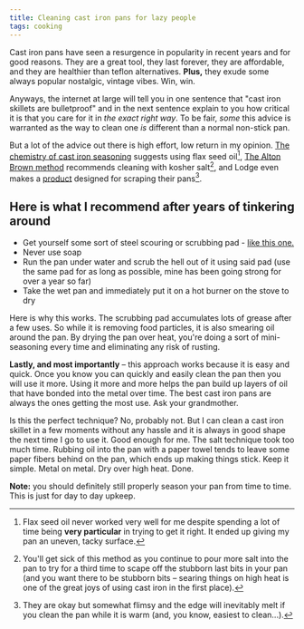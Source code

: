 ```yaml
---
title: Cleaning cast iron pans for lazy people
tags: cooking
---
```


Cast iron pans have seen a resurgence in popularity in recent years and for good reasons. They are a great tool, they last forever, they are affordable, and they are healthier than teflon alternatives. **Plus,** they exude some always popular nostalgic, vintage vibes. Win, win.

Anyways, the internet at large will tell you in one sentence that "cast iron skillets are bulletproof" and in the next sentence explain to you how critical it is that you care for it in *the exact right way*. To be fair, *some* this advice is warranted as the way to clean one *is* different than a normal non-stick pan.

But a lot of the advice out there is high effort, low return in my opinion. [The chemistry of cast iron seasoning](http://sherylcanter.com/wordpress/2010/01/a-science-based-technique-for-seasoning-cast-iron/) suggests using flax seed oil[^1], [The Alton Brown method](https://lifehacker.com/take-complete-care-of-your-cast-iron-with-this-video-gu-1373681383) recommends cleaning with kosher salt[^2], and Lodge even makes a [product](https://www.amazon.com/Lodge-SCRAPERPK-Durable-Scrapers-2-Pack/dp/B0039UU9UO/ref=sr_1_2?ie=UTF8&qid=1520299950&sr=8-2&keywords=lodge+scraper) designed for scraping their pans[^3].

## Here is what I recommend after years of tinkering around

* Get yourself some sort of steel scouring or scrubbing pad - [like this one.](https://www.amazon.com/WeScour-Stainless-All-purpose-Scrubber-Scratches/dp/B01LWBE3BM)
* Never use soap
* Run the pan under water and scrub the hell out of it using said pad (use the same pad for as long as possible, mine has been going strong for over a year so far)
* Take the wet pan and immediately put it on a hot burner on the stove to dry

Here is why this works. The scrubbing pad accumulates lots of grease after a few uses. So while it is removing food particles, it is also smearing oil around the pan. By drying the pan over heat, you're doing a sort of mini-seasoning every time and eliminating any risk of rusting.

**Lastly, and most importantly** – this approach works because it is easy and quick. Once you know you can quickly and easily clean the pan then you will use it more. Using it more and more helps the pan build up layers of oil that have bonded into the metal over time. The best cast iron pans are always the ones getting the most use. Ask your grandmother.

Is this the perfect technique? No, probably not. But I can clean a cast iron skillet in a few moments without any hassle and it is always in good shape the next time I go to use it. Good enough for me. The salt technique took too much time. Rubbing oil into the pan with a paper towel tends to leave some paper fibers behind on the pan, which ends up making things stick. Keep it simple. Metal on metal. Dry over high heat. Done.

**Note:** you should definitely still properly season your pan from time to time. This is just for day to day upkeep.

[^1]: Flax seed oil never worked very well for me despite spending a lot of time being **very particular** in trying to get it right. It ended up giving my pan an uneven, tacky surface.
[^2]: You'll get sick of this method as you continue to pour more salt into the pan to try for a third time to scape off the stubborn last bits in your pan (and you want there to be stubborn bits – searing things on high heat is one of the great joys of using cast iron in the first place).
[^3]: They are okay but somewhat flimsy and the edge will inevitably melt if you clean the pan while it is warm (and, you know, easiest to clean...).
